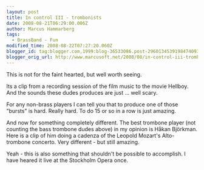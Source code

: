 ```yaml
---
layout: post
title: In control III - trombonists
date: 2008-08-21T06:29:00.006Z
author: Marcus Hammarberg
tags:
  - BrassBand - Fun
modified_time: 2008-08-22T07:27:20.060Z
blogger_id: tag:blogger.com,1999:blog-36533086.post-2960134539198474093
blogger_orig_url: http://www.marcusoft.net/2008/08/in-control-iii-trombonist.html
---
```


This
is not for the faint hearted, but well worth seeing.

Its a clip from a recording session of the film music to the movie
Hellboy. And the sounds these dudes produces are just ... well scary.

For any non-brass players I can tell you that to produce one of those
"bursts" is hard. Really hard. To do 15 or so in a row is just
amazing.

And now for something completely different. The best trombone player
(not counting the bass trombone dudes above) in my opinion is Håkan
Björkman. Here is a clip of him doing a cadenza of the Leopold Mozart's
Alto-trombone concerto. Very different - but still amazing.


Yeah - this is also something that shouldn't be possible to accomplish.
I have heared it live at the Stockholm Opera once.
